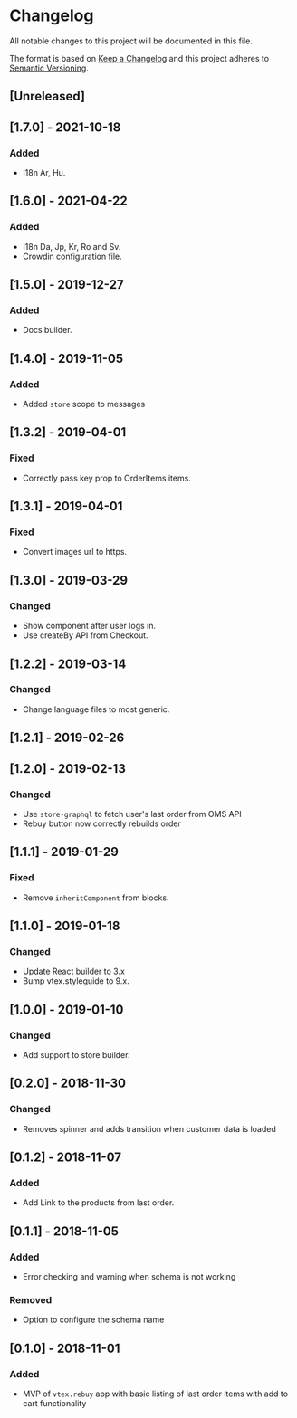 # Changelog

All notable changes to this project will be documented in this file.

The format is based on [Keep a Changelog](http://keepachangelog.com/en/1.0.0/)
and this project adheres to [Semantic Versioning](http://semver.org/spec/v2.0.0.html).

## [Unreleased]

## [1.7.0] - 2021-10-18

### Added
- I18n Ar, Hu.

## [1.6.0] - 2021-04-22

### Added
- I18n Da, Jp, Kr, Ro and Sv.
- Crowdin configuration file.

## [1.5.0] - 2019-12-27
### Added
- Docs builder.

## [1.4.0] - 2019-11-05
### Added
- Added `store` scope to messages

## [1.3.2] - 2019-04-01
### Fixed
- Correctly pass key prop to OrderItems items.

## [1.3.1] - 2019-04-01
### Fixed
- Convert images url to https.

## [1.3.0] - 2019-03-29
### Changed
- Show component after user logs in.
- Use createBy API from Checkout.

## [1.2.2] - 2019-03-14
### Changed
- Change language files to most generic.

## [1.2.1] - 2019-02-26

## [1.2.0] - 2019-02-13
### Changed
- Use `store-graphql` to fetch user's last order from OMS API
- Rebuy button now correctly rebuilds order

## [1.1.1] - 2019-01-29
### Fixed
- Remove `inheritComponent` from blocks.

## [1.1.0] - 2019-01-18
### Changed
- Update React builder to 3.x
- Bump vtex.styleguide to 9.x.

## [1.0.0] - 2019-01-10
### Changed
- Add support to store builder.

## [0.2.0] - 2018-11-30
### Changed
- Removes spinner and adds transition when customer data is loaded

## [0.1.2] - 2018-11-07
### Added
- Add Link to the products from last order. 

## [0.1.1] - 2018-11-05
### Added
- Error checking and warning when schema is not working

### Removed
- Option to configure the schema name

## [0.1.0] - 2018-11-01
### Added
- MVP of `vtex.rebuy` app with basic listing of last order items with add to cart functionality